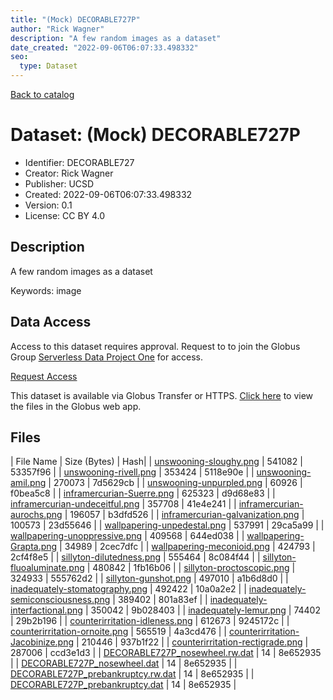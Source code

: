 ```yaml
---
title: "(Mock) DECORABLE727P"
author: "Rick Wagner"
description: "A few random images as a dataset"
date_created: "2022-09-06T06:07:33.498332"
seo:
  type: Dataset
---
```


[Back to catalog](../#datasets)

# Dataset: (Mock) DECORABLE727P

- Identifier: DECORABLE727
- Creator: Rick Wagner
- Publisher: UCSD
- Created: 2022-09-06T06:07:33.498332
- Version: 0.1
- License: CC BY 4.0


## Description
A few random images as a dataset

Keywords: image


## Data Access
Access to this dataset requires approval. Request to to join the Globus Group [Serverless Data Project One](https://app.globus.org/groups/cf9d1f5b-3496-11ed-b941-972795fc9504) for access.

[Request Access](https://app.globus.org/groups/cf9d1f5b-3496-11ed-b941-972795fc9504/join)

This dataset is available via Globus Transfer or HTTPS.
[Click here](https://app.globus.org/file-manager?origin_id=527fe9c0-5782-4a2a-a097-ea2f06fe68ab&origin_path=/restricted/DECORABLE727/) to view the files in the Globus web app.


## Files

| File Name | Size (Bytes) | Hash|
| [unswooning-sloughy.png](https://g-079c7d.ca528.03c0.data.globus.org/restricted/DECORABLE727/unswooning-sloughy.png) | 541082 | 53357f96 |
| [unswooning-rivell.png](https://g-079c7d.ca528.03c0.data.globus.org/restricted/DECORABLE727/unswooning-rivell.png) | 353424 | 5118e90e |
| [unswooning-amil.png](https://g-079c7d.ca528.03c0.data.globus.org/restricted/DECORABLE727/unswooning-amil.png) | 270073 | 7d5629cb |
| [unswooning-unpurpled.png](https://g-079c7d.ca528.03c0.data.globus.org/restricted/DECORABLE727/unswooning-unpurpled.png) | 60926 | f0bea5c8 |
| [inframercurian-Suerre.png](https://g-079c7d.ca528.03c0.data.globus.org/restricted/DECORABLE727/inframercurian-Suerre.png) | 625323 | d9d68e83 |
| [inframercurian-undeceitful.png](https://g-079c7d.ca528.03c0.data.globus.org/restricted/DECORABLE727/inframercurian-undeceitful.png) | 357708 | 41e4e241 |
| [inframercurian-aurochs.png](https://g-079c7d.ca528.03c0.data.globus.org/restricted/DECORABLE727/inframercurian-aurochs.png) | 196057 | b3dfd526 |
| [inframercurian-galvanization.png](https://g-079c7d.ca528.03c0.data.globus.org/restricted/DECORABLE727/inframercurian-galvanization.png) | 100573 | 23d55646 |
| [wallpapering-unpedestal.png](https://g-079c7d.ca528.03c0.data.globus.org/restricted/DECORABLE727/wallpapering-unpedestal.png) | 537991 | 29ca5a99 |
| [wallpapering-unoppressive.png](https://g-079c7d.ca528.03c0.data.globus.org/restricted/DECORABLE727/wallpapering-unoppressive.png) | 409568 | 644ed038 |
| [wallpapering-Grapta.png](https://g-079c7d.ca528.03c0.data.globus.org/restricted/DECORABLE727/wallpapering-Grapta.png) | 34989 | 2cec7dfc |
| [wallpapering-meconioid.png](https://g-079c7d.ca528.03c0.data.globus.org/restricted/DECORABLE727/wallpapering-meconioid.png) | 424793 | 2cf4f8e5 |
| [sillyton-dilutedness.png](https://g-079c7d.ca528.03c0.data.globus.org/restricted/DECORABLE727/sillyton-dilutedness.png) | 555464 | 8c084f44 |
| [sillyton-fluoaluminate.png](https://g-079c7d.ca528.03c0.data.globus.org/restricted/DECORABLE727/sillyton-fluoaluminate.png) | 480842 | 1fb16b06 |
| [sillyton-proctoscopic.png](https://g-079c7d.ca528.03c0.data.globus.org/restricted/DECORABLE727/sillyton-proctoscopic.png) | 324933 | 555762d2 |
| [sillyton-gunshot.png](https://g-079c7d.ca528.03c0.data.globus.org/restricted/DECORABLE727/sillyton-gunshot.png) | 497010 | a1b6d8d0 |
| [inadequately-stomatography.png](https://g-079c7d.ca528.03c0.data.globus.org/restricted/DECORABLE727/inadequately-stomatography.png) | 492422 | 10a0a2e2 |
| [inadequately-semiconsciousness.png](https://g-079c7d.ca528.03c0.data.globus.org/restricted/DECORABLE727/inadequately-semiconsciousness.png) | 389402 | 801a83ef |
| [inadequately-interfactional.png](https://g-079c7d.ca528.03c0.data.globus.org/restricted/DECORABLE727/inadequately-interfactional.png) | 350042 | 9b028403 |
| [inadequately-lemur.png](https://g-079c7d.ca528.03c0.data.globus.org/restricted/DECORABLE727/inadequately-lemur.png) | 74402 | 29b2b196 |
| [counterirritation-idleness.png](https://g-079c7d.ca528.03c0.data.globus.org/restricted/DECORABLE727/counterirritation-idleness.png) | 612673 | 9245172c |
| [counterirritation-ornoite.png](https://g-079c7d.ca528.03c0.data.globus.org/restricted/DECORABLE727/counterirritation-ornoite.png) | 565519 | 4a3cd476 |
| [counterirritation-Jacobinize.png](https://g-079c7d.ca528.03c0.data.globus.org/restricted/DECORABLE727/counterirritation-Jacobinize.png) | 210446 | 937b1f22 |
| [counterirritation-rectigrade.png](https://g-079c7d.ca528.03c0.data.globus.org/restricted/DECORABLE727/counterirritation-rectigrade.png) | 287006 | ccd3e1d3 |
| [DECORABLE727P_nosewheel.rw.dat](https://g-079c7d.ca528.03c0.data.globus.org/restricted/DECORABLE727/DECORABLE727P_nosewheel.rw.dat) | 14 | 8e652935 |
| [DECORABLE727P_nosewheel.dat](https://g-079c7d.ca528.03c0.data.globus.org/restricted/DECORABLE727/DECORABLE727P_nosewheel.dat) | 14 | 8e652935 |
| [DECORABLE727P_prebankruptcy.rw.dat](https://g-079c7d.ca528.03c0.data.globus.org/restricted/DECORABLE727/DECORABLE727P_prebankruptcy.rw.dat) | 14 | 8e652935 |
| [DECORABLE727P_prebankruptcy.dat](https://g-079c7d.ca528.03c0.data.globus.org/restricted/DECORABLE727/DECORABLE727P_prebankruptcy.dat) | 14 | 8e652935 |

